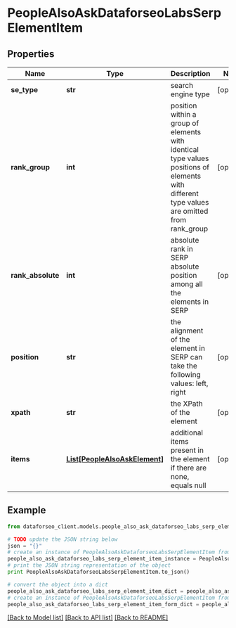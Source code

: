 # PeopleAlsoAskDataforseoLabsSerpElementItem


## Properties

Name | Type | Description | Notes
------------ | ------------- | ------------- | -------------
**se_type** | **str** | search engine type | [optional] 
**rank_group** | **int** | position within a group of elements with identical type values positions of elements with different type values are omitted from rank_group | [optional] 
**rank_absolute** | **int** | absolute rank in SERP absolute position among all the elements in SERP | [optional] 
**position** | **str** | the alignment of the element in SERP can take the following values: left, right | [optional] 
**xpath** | **str** | the XPath of the element | [optional] 
**items** | [**List[PeopleAlsoAskElement]**](PeopleAlsoAskElement.md) | additional items present in the element if there are none, equals null | [optional] 

## Example

```python
from dataforseo_client.models.people_also_ask_dataforseo_labs_serp_element_item import PeopleAlsoAskDataforseoLabsSerpElementItem

# TODO update the JSON string below
json = "{}"
# create an instance of PeopleAlsoAskDataforseoLabsSerpElementItem from a JSON string
people_also_ask_dataforseo_labs_serp_element_item_instance = PeopleAlsoAskDataforseoLabsSerpElementItem.from_json(json)
# print the JSON string representation of the object
print PeopleAlsoAskDataforseoLabsSerpElementItem.to_json()

# convert the object into a dict
people_also_ask_dataforseo_labs_serp_element_item_dict = people_also_ask_dataforseo_labs_serp_element_item_instance.to_dict()
# create an instance of PeopleAlsoAskDataforseoLabsSerpElementItem from a dict
people_also_ask_dataforseo_labs_serp_element_item_form_dict = people_also_ask_dataforseo_labs_serp_element_item.from_dict(people_also_ask_dataforseo_labs_serp_element_item_dict)
```
[[Back to Model list]](../README.md#documentation-for-models) [[Back to API list]](../README.md#documentation-for-api-endpoints) [[Back to README]](../README.md)


